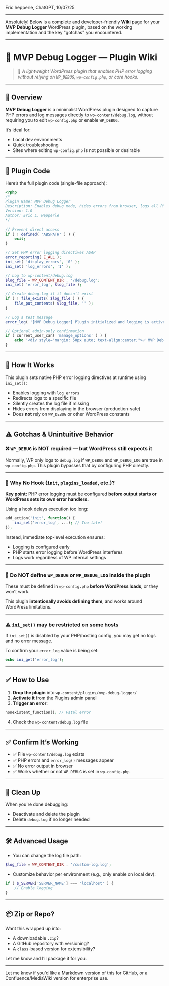 Eric hepperle, ChatGPT, 10/07/25



---



Absolutely! Below is a complete and developer-friendly **Wiki** page for your **MVP Debug Logger** WordPress plugin, based on the working implementation and the key "gotchas" you encountered.

---

# 📘 MVP Debug Logger — Plugin Wiki

> 🔧 *A lightweight WordPress plugin that enables PHP error logging without relying on `WP_DEBUG`, `wp-config.php`, or core hooks.*

---

## 🧩 Overview

**MVP Debug Logger** is a minimalist WordPress plugin designed to capture PHP errors and log messages directly to `wp-content/debug.log`, without requiring you to edit `wp-config.php` or enable `WP_DEBUG`.

It’s ideal for:

* Local dev environments
* Quick troubleshooting
* Sites where editing `wp-config.php` is not possible or desirable

---

## 📂 Plugin Code

Here’s the full plugin code (single-file approach):

```php
<?php
/*
Plugin Name: MVP Debug Logger
Description: Enables debug mode, hides errors from browser, logs all PHP errors to wp-content/debug.log — even if WP_DEBUG is false or undefined.
Version: 1.0
Author: Eric L. Hepperle
*/

// Prevent direct access
if ( ! defined( 'ABSPATH' ) ) {
    exit;
}

// Set PHP error logging directives ASAP
error_reporting( E_ALL );
ini_set( 'display_errors', '0' );
ini_set( 'log_errors', '1' );

// Log to wp-content/debug.log
$log_file = WP_CONTENT_DIR . '/debug.log';
ini_set( 'error_log', $log_file );

// Create debug.log if it doesn’t exist
if ( ! file_exists( $log_file ) ) {
    file_put_contents( $log_file, '' );
}

// Log a test message
error_log( '[MVP Debug Logger] Plugin initialized and logging is active.' );

// Optional admin-only confirmation
if ( current_user_can( 'manage_options' ) ) {
    echo '<div style="margin: 50px auto; text-align:center;">✅ MVP Debug Logger is active</div>';
}
```

---

## 🚀 How It Works

This plugin sets native PHP error logging directives at runtime using `ini_set()`:

* Enables logging with `log_errors`
* Redirects logs to a specific file
* Silently creates the log file if missing
* Hides errors from displaying in the browser (production-safe)
* Does **not** rely on `WP_DEBUG` or other WordPress constants

---

## ⚠️ Gotchas & Unintuitive Behavior

### ❌ `WP_DEBUG` is NOT required — but WordPress still expects it

Normally, WP only logs to `debug.log` if `WP_DEBUG` and `WP_DEBUG_LOG` are true in `wp-config.php`. This plugin bypasses that by configuring PHP directly.

---

### 🧩 Why No Hook (`init`, `plugins_loaded`, etc.)?

**Key point:** PHP error logging must be configured **before output starts or WordPress sets its own error handlers.**

Using a hook delays execution too long:

```php
add_action('init', function() {
    ini_set('error_log', ...); // Too late!
});
```

Instead, immediate top-level execution ensures:

* Logging is configured early
* PHP starts error logging before WordPress interferes
* Logs work regardless of WP internal settings

---

### 🛑 Do NOT define `WP_DEBUG` or `WP_DEBUG_LOG` inside the plugin

These must be defined in `wp-config.php` **before WordPress loads**, or they won’t work.

This plugin **intentionally avoids defining them**, and works around WordPress limitations.

---

### ⚠️ `ini_set()` may be restricted on some hosts

If `ini_set()` is disabled by your PHP/hosting config, you may get no logs and no error message.

To confirm your `error_log` value is being set:

```php
echo ini_get('error_log');
```

---

## ✅ How to Use

1. **Drop the plugin** into `wp-content/plugins/mvp-debug-logger/`
2. **Activate it** from the Plugins admin panel
3. **Trigger an error**:

```php
nonexistent_function(); // Fatal error
```

4. Check the `wp-content/debug.log` file

---

## ✅ Confirm It’s Working

* ✅ File `wp-content/debug.log` exists
* ✅ PHP errors and `error_log()` messages appear
* ✅ No error output in browser
* ✅ Works whether or not `WP_DEBUG` is set in `wp-config.php`

---

## 🧼 Clean Up

When you're done debugging:

* Deactivate and delete the plugin
* Delete `debug.log` if no longer needed

---

## 🛠 Advanced Usage

* You can change the log file path:

```php
$log_file = WP_CONTENT_DIR . '/custom-log.log';
```

* Customize behavior per environment (e.g., only enable on local dev):

```php
if ( $_SERVER['SERVER_NAME'] === 'localhost' ) {
    // Enable logging
}
```

---

## 📦 Zip or Repo?

Want this wrapped up into:

* A downloadable `.zip`?
* A GitHub repository with versioning?
* A `class`-based version for extensibility?

Let me know and I’ll package it for you.

---

Let me know if you'd like a Markdown version of this for GitHub, or a Confluence/MediaWiki version for enterprise use.
